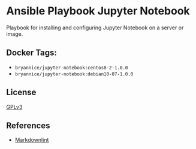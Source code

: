 # Ansible Playbook Jupyter Notebook

Playbook for installing and configuring Jupyter Notebook on a server or image.

## Docker Tags:

- `bryannice/jupyter-notebook:centos8-2-1.0.0`
- `bryannice/jupyter-notebook:debian10-07-1.0.0`

## License

[GPLv3](LICENSE)

## References

* [Markdownlint](https://dlaa.me/markdownlint/)
